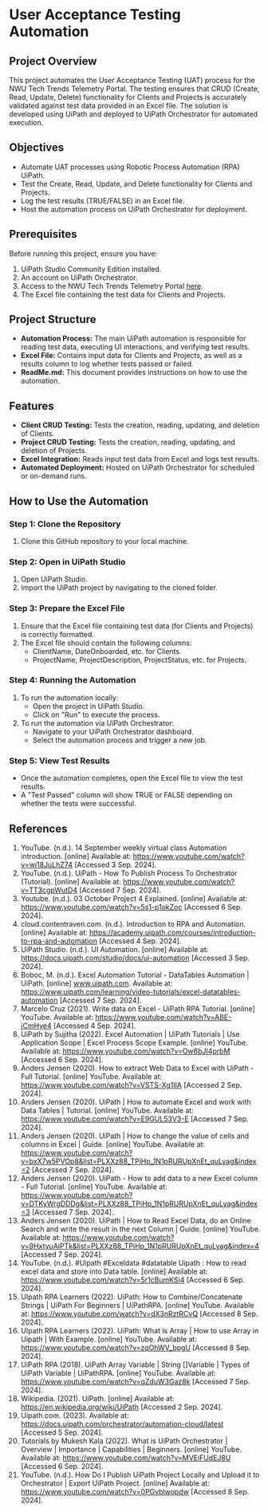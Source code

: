 # User Acceptance Testing Automation
## Project Overview
This project automates the User Acceptance Testing (UAT) process for the NWU Tech Trends Telemetry Portal. The testing ensures that CRUD (Create, Read, Update, Delete) functionality for Clients and Projects is accurately validated against test data provided in an Excel file. The solution is developed using UiPath and deployed to UiPath Orchestrator for automated execution.
## Objectives
* Automate UAT processes using Robotic Process Automation (RPA) UiPath.
* Test the Create, Read, Update, and Delete functionality for Clients and Projects.
* Log the test results (TRUE/FALSE) in an Excel file.
* Host the automation process on UiPath Orchestrator for deployment.
## Prerequisites
Before running this project, ensure you have:

1. UiPath Studio Community Edition installed.
2. An account on UiPath Orchestrator.
3. Access to the NWU Tech Trends Telemetry Portal [here](https://techtrendstelemetryportal.azurewebsites.net/).
4. The Excel file containing the test data for Clients and Projects.
## Project Structure
* **Automation Process:** The main UiPath automation is responsible for reading test data, executing UI interactions, and verifying test results.
* **Excel File:** Contains input data for Clients and Projects, as well as a results column to log whether tests passed or failed.
* **ReadMe.md:** This document provides instructions on how to use the automation.
## Features
* **Client CRUD Testing:** Tests the creation, reading, updating, and deletion of Clients.
* **Project CRUD Testing:** Tests the creation, reading, updating, and deletion of Projects.
* **Excel Integration:** Reads input test data from Excel and logs test results.
* **Automated Deployment:** Hosted on UiPath Orchestrator for scheduled or on-demand runs.
## How to Use the Automation
### Step 1: Clone the Repository
1. Clone this GitHub repository to your local machine.
### Step 2: Open in UiPath Studio
1. Open UiPath Studio.
2. Import the UiPath project by navigating to the cloned folder.
### Step 3: Prepare the Excel File
1. Ensure that the Excel file containing test data (for Clients and Projects) is correctly formatted.
2. The Excel file should contain the following columns:
    -  ClientName, DateOnboarded, etc. for Clients.
    -  ProjectName, ProjectDescription, ProjectStatus, etc. for Projects.
### Step 4: Running the Automation
1. To run the automation locally:
    - Open the project in UiPath Studio.
    - Click on "Run" to execute the process.
2. To run the automation via UiPath Orchestrator:
    - Navigate to your UiPath Orchestrator dashboard.
    - Select the automation process and trigger a new job.
### Step 5: View Test Results
* Once the automation completes, open the Excel file to view the test results.
* A "Test Passed" column will show TRUE or FALSE depending on whether the tests were successful.
## References
1. YouTube. (n.d.). 14 September weekly virtual class Automation introduction. [online] Available at: https://www.youtube.com/watch?v=wi18JuLhZ74 [Accessed 3 Sep. 2024].
2. YouTube. (n.d.). UiPath - How To Publish Process To Orchestrator (Tutorial). [online] Available at: https://www.youtube.com/watch?v=TT3cgpWutD4 [Accessed 7 Sep. 2024].
3. Youtube. (n.d.). 03 October Project 4 Explained. [online] Available at: https://www.youtube.com/watch?v=5s1-p1okZoc [Accessed 6 Sep. 2024].
4. cloud.contentraven.com. (n.d.). Introduction to RPA and Automation. [online] Available at: https://academy.uipath.com/courses/introduction-to-rpa-and-automation [Accessed 4 Sep. 2024].
5. UiPath Studio. (n.d.). UI Automation. [online] Available at: https://docs.uipath.com/studio/docs/ui-automation [Accessed 3 Sep. 2024].
6. Boboc, M. (n.d.). Excel Automation Tutorial - DataTables Automation | UiPath. [online] www.uipath.com. Available at: https://www.uipath.com/learning/video-tutorials/excel-datatables-automation [Accessed 7 Sep. 2024].
7. Marcelo Cruz (2021). Write data on Excel - UiPath RPA Tutorial. [online] YouTube. Available at: https://www.youtube.com/watch?v=ABE-jCmHye4 [Accessed 4 Sep. 2024].
8. UiPath by Sujitha (2022). Excel Automation | UiPath Tutorials | Use Application Scope | Excel Process Scope Example. [online] YouTube. Available at: https://www.youtube.com/watch?v=Ow6bJI4prbM [Accessed 6 Sep. 2024].
9. Anders Jensen (2020). How to extract Web Data to Excel with UiPath - Full Tutorial. [online] YouTube. Available at: https://www.youtube.com/watch?v=VSTS-Xg1IIA [Accessed 2 Sep. 2024].
10. Anders Jensen (2020). UiPath | How to automate Excel and work with Data Tables | Tutorial. [online] YouTube. Available at: https://www.youtube.com/watch?v=E9GUL53V3-E [Accessed 7 Sep. 2024].
11. Anders Jensen (2020). UiPath | How to change the value of cells and columns in Excel | Guide. [online] YouTube. Available at: https://www.youtube.com/watch?v=bxX7w5PVOp8&list=PLXXz88_TPiHp_1N1pRURUpXnEt_quLyag&index=2 [Accessed 7 Sep. 2024].
12. Anders Jensen (2020). UiPath - How to add data to a new Excel column - Full Tutorial. [online] YouTube. Available at: https://www.youtube.com/watch?v=DTKyWrgDDDg&list=PLXXz88_TPiHp_1N1pRURUpXnEt_quLyag&index=3 [Accessed 7 Sep. 2024].
13. Anders Jensen (2020). UiPath | How to Read Excel Data, do an Online Search and write the result in the next Column | Guide. [online] YouTube. Available at: https://www.youtube.com/watch?v=9HxtyuAiPTk&list=PLXXz88_TPiHp_1N1pRURUpXnEt_quLyag&index=4 [Accessed 7 Sep. 2024].
14. YouTube. (n.d.). #Uipath #Exceldata #datatable Uipath : How to read excel data and store into Data table. [online] Available at: https://www.youtube.com/watch?v=5r1cBumKSi4 [Accessed 6 Sep. 2024].
15. UIpath RPA Learners (2022). UiPath: How to Combine/Concatenate Strings | UiPath For Beginners | UiPathRPA. [online] YouTube. Available at: https://www.youtube.com/watch?v=dX3nRztRCvQ [Accessed 8 Sep. 2024].
16. UIpath RPA Learners (2022). UiPath: What is Array | How to use Array in Uipath | With Example. [online] YouTube. Available at: https://www.youtube.com/watch?v=zqOhWV_bpgU [Accessed 8 Sep. 2024].
17. UiPath RPA (2018). UiPath Array Variable | String []Variable | Types of UiPath Variable | UiPathRPA. [online] YouTube. Available at: https://www.youtube.com/watch?v=qZduW3Gaz8k [Accessed 7 Sep. 2024].
18. Wikipedia. (2021). UiPath. [online] Available at: https://en.wikipedia.org/wiki/UiPath [Accessed 2 Sep. 2024].
19. Uipath.com. (2023). Available at: https://docs.uipath.com/orchestrator/automation-cloud/latest [Accessed 5 Sep. 2024].
20. Tutorials by Mukesh Kala (2022). What is UiPath Orchestrator | Overview | Importance | Capabilities | Beginners. [online] YouTube. Available at: https://www.youtube.com/watch?v=MVEiFUdEJ8U [Accessed 6 Sep. 2024].
21. YouTube. (n.d.). How Do I Publish UiPath Project Locally and Upload it to Orchestrator | Export UiPath Project. [online] Available at: https://www.youtube.com/watch?v=0PGvblwopdw [Accessed 8 Sep. 2024].
